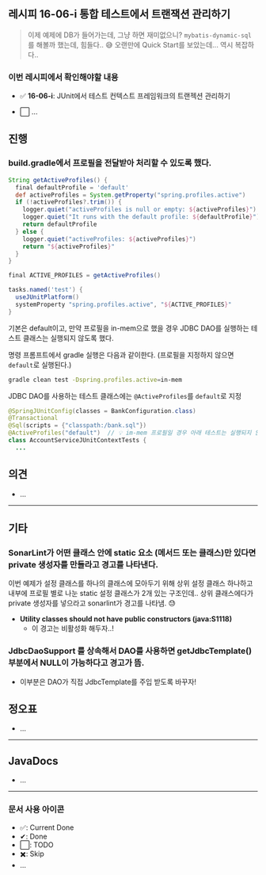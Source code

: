 ## 레시피 16-06-i 통합 테스트에서 트랜잭션 관리하기

> 이제 예제에 DB가 들어가는데, 그냥 하면 재미없으니? `mybatis-dynamic-sql`를 해볼까 했는데, 힘들다..  😅 오랜만에 Quick Start를 보았는데... 역시 복잡하다..

### 이번 레시피에서 확인해야할  내용

* ✅ **16-06-i**: JUnit에서 테스트 컨텍스트 프레임워크의 트랜젝션 관리하기

* ⬜ ...

  




## 진행

### build.gradle에서 프로필을 전달받아 처리할 수 있도록 했다.

```groovy
String getActiveProfiles() {
  final defaultProfile = 'default'
  def activeProfiles = System.getProperty("spring.profiles.active")
  if (!activeProfiles?.trim()) {
    logger.quiet("activeProfiles is null or empty: ${activeProfiles}")
    logger.quiet("It runs with the default profile: ${defaultProfile}")
    return defaultProfile
  } else {
    logger.quiet("activeProfiles: ${activeProfiles}")
    return "${activeProfiles}"
  }
}

final ACTIVE_PROFILES = getActiveProfiles()

tasks.named('test') {
  useJUnitPlatform()
  systemProperty "spring.profiles.active", "${ACTIVE_PROFILES}"
}
```

기본은 default이고, 만약 프로필을 in-mem으로 했을 경우 JDBC DAO를 실행하는 테스트 클래스는 실행되지 않도록 했다.

명령 프롬프트에서 gradle 실행은 다음과 같이한다. (프로필을 지정하지 않으면 `default`로 실행된다.)

```bash
gradle clean test -Dspring.profiles.active=in-mem
```

JDBC DAO를 사용하는 테스트 클래스에는 `@ActiveProfiles`를 `default`로 지정

```java
@SpringJUnitConfig(classes = BankConfiguration.class)
@Transactional
@Sql(scripts = {"classpath:/bank.sql"})
@ActiveProfiles("default")  // 💡 im-mem 프로필일 경우 아래 테스트는 실행되지 않음.
class AccountServiceJUnitContextTests {
  ...
```





## 의견

* ...




---

## 기타

### SonarLint가 어떤 클래스 안에 static 요소 (메서드 또는 클래스)만 있다면 private 생성자를 만들라고 경고를 나타낸다.

이번 예제가 설정 클래스를 하나의 클래스에 모아두기 위해 상위 설정 클래스 하나하고 내부에 프로필 별로 나눈 static 설정 클래스가 2개 있는 구조인데.. 상위 클래스에다가 private 생성자를 넣으라고 sonarlint가 경고를 나타냄. 😓

* **Utility classes should not have public constructors (java:S1118)**
  * 이 경고는 비활성화 해두자..!



### JdbcDaoSupport  를 상속해서 DAO를 사용하면 getJdbcTemplate() 부분에서 NULL이 가능하다고 경고가 뜸.

* 이부분은 DAO가 직접 JdbcTemplate를 주입 받도록 바꾸자!



## 정오표

* ...
  


---

## JavaDocs

* ...



---

### 문서 사용 아이콘

* ✅: Current Done
* ✔: Done
* ⬜: TODO
* ✖️: Skip
* ...


